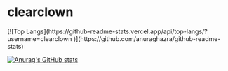 # clearclown

<p align="left"> 
[![Top Langs](https://github-readme-stats.vercel.app/api/top-langs/?username=clearclown
)](https://github.com/anuraghazra/github-readme-stats)

[![Anurag's GitHub stats](https://github-readme-stats.vercel.app/api?username=clearclown&show_icons=true)](https://github.com/anuraghazra/github-readme-stats)

</p>
